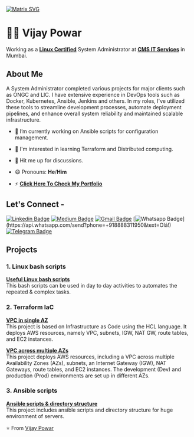 [![Matrix SVG](https://raw.githubusercontent.com/rodrigograca31/rodrigograca31/master/matrix.svg)](https://www.youtube.com/watch?v=SDkAGkd4NLc)
# :man_technologist: Vijay Powar

Working as a <a href="https://rhtapps.redhat.com/verify?certId=200-035-061"> <b>Linux Certified</b></a> System Administrator at <a href="https://www.cmsitservices.com/"> <b>CMS IT Services</b></a> in Mumbai. 

## About Me
A System Administrator completed various projects for major clients such as ONGC and LIC. I have extensive experience in DevOps tools such as Docker, Kubernetes, Ansible, Jenkins and others. In my roles, I've utilized these tools to streamline development processes, automate deployment pipelines, and enhance overall system reliability and maintained scalable infrastructure.

- 🔭 I’m currently working on Ansible scripts for configuration management.

- 🌱 I'm interested in learning Terraform and Distributed computing.

- 💬 Hit me up for discussions.

- 😄 Pronouns: **He**/**Him**


- ⚡ <a href="https://vijaypowar.github.io"> <b>Click Here To Check My Portfolio</b></a>

## Let's Connect -
 
[![Linkedin Badge](https://img.shields.io/badge/-vijaypowar-blue?style=flat-square&logo=Linkedin&logoColor=white&link=https://www.linkedin.com/in/vijaypowar/)](https://www.linkedin.com/in/vijaypowar)
[![Medium Badge](https://img.shields.io/badge/-@vijaypowar-03a57a?style=flat-square&labelColor=000000&logo=Medium&link=https://medium.com/@vijaypowar)](https://medium.com/@vijaypowar)
[![Gmail Badge](https://img.shields.io/badge/-vijaypowar4@gmail.com-c14438?style=flat-square&logo=Gmail&logoColor=white&link=mailto:vijaypowar4@gmail.com)](mailto:vijaypowar4@gmail.com)
[![Whatsapp Badge](https://img.shields.io/badge/-Whatsapp-4CA143?style=flat-square&labelColor=4CA143&logo=whatsapp&logoColor=white&link=https://api.whatsapp.com/send?phone=+918888311950&text=Olá!)](https://api.whatsapp.com/send?phone=+918888311950&text=Olá!)
[![Telegram Badge](https://img.shields.io/badge/-powarvijay-1ca0f1?style=flat-square&labelColor=1ca0f1&logo=telegram&logoColor=white&link=https://t.me/powarvijay)](https://t.me/powarvijay)

## Projects
### 1. Linux bash scripts
[**Useful Linux bash scripts**](https://github.com/vijaypowar/Linux-Shell-Scripts) <br /> This bash scripts can be used in day to day activities to automates the repeated & complex tasks.
<br />

### 2. Terraform IaC
[**VPC in single AZ**](https://github.com/vijaypowar/Terraform_VPC_Single_AZ) <br />This project is based on Infrastructure as Code using the HCL language. It deploys AWS resources, namely VPC, subnets, IGW, NAT GW, route tables, and EC2 instances.
<br />

[**VPC across multiple AZs**](https://github.com/vijaypowar/Terraform_VPC_Multiple_AZ) <br />This project deploys AWS resources, including a VPC across multiple Availability Zones (AZs), subnets, an Internet Gateway (IGW), NAT Gateways, route tables, and EC2 instances. The development (Dev) and production (Prod) environments are set up in different AZs.
<br />

### 3. Ansible scripts
[**Ansible scripts & directory structure**](https://github.com/vijaypowar/ansible-project) <br /> This project includes ansible scripts and directory structure for huge environment of servers.
<br />

⭐ From [Vijay Powar](https://github.com/vijaypowar)

